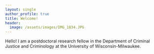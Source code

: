 ```yaml
---
layout: single
author_profile: true
title: Welcome!
header:
  image: /assets/images/IMG_1834.JPG
---	
```

Hello! I am a postdoctoral research fellow in the Department of Criminal Justice and Criminology at the University of Wisconsin-Milwaukee. 
  

